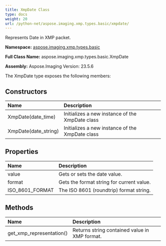 ```yaml
---
title: XmpDate Class
type: docs
weight: 20
url: /python-net/aspose.imaging.xmp.types.basic/xmpdate/
---
```


Represents Date in XMP packet.

**Namespace:** [aspose.imaging.xmp.types.basic](/imaging/python-net/aspose.imaging.xmp.types.basic/)

**Full Class Name:** aspose.imaging.xmp.types.basic.XmpDate

**Assembly:**  Aspose.Imaging Version: 23.5.6

The XmpDate type exposes the following members:
## **Constructors**
|**Name**|**Description**|
| :- | :- |
|XmpDate(date_time)|Initializes a new instance of the XmpDate class|
|XmpDate(date_string)|Initializes a new instance of the XmpDate class|
## **Properties**
|**Name**|**Description**|
| :- | :- |
|value|Gets or sets the date value.|
|format|Gets the format string for current value.|
|ISO_8601_FORMAT|The ISO 8601 (roundtrip) format string.|
## **Methods**
|**Name**|**Description**|
| :- | :- |
|get_xmp_representation()|Returns string contained value in XMP format.|
